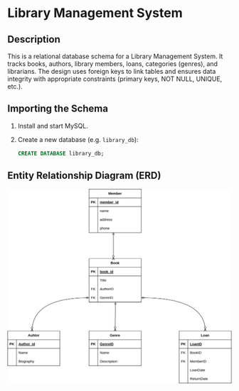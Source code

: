 

# Library Management System

## Description

This is a relational database schema for a Library Management System. It tracks books, authors, library members, loans, categories (genres), and librarians. The design uses foreign keys to link tables and ensures data integrity with appropriate constraints (primary keys, NOT NULL, UNIQUE, etc.).

## Importing the Schema

1. Install and start MySQL.
2. Create a new database (e.g. `library_db`):

   ```sql
   CREATE DATABASE library_db;
   ```

## Entity Relationship Diagram (ERD)

![Library ERD](library.drawio.png)

